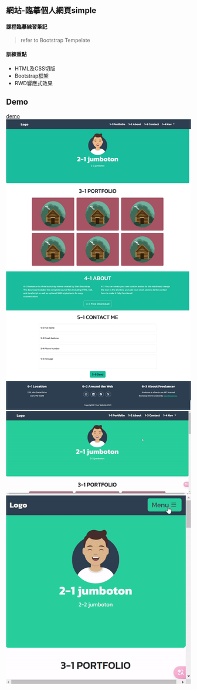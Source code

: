 ## 網站-臨摹個人網頁simple

#### 課程臨摹練習筆記
> refer to Bootstrap Tempelate

#### 訓練重點
  - HTML及CSS切版
  - Bootstrap框架
  - RWD響應式效果

## Demo
[demo](https://1-08-personal-simple.pages.dev/) <br/>
![demo1](demo1.png)
![demo2](demo2.gif)
![demo3](demo3.gif)